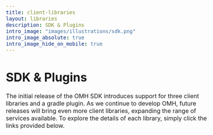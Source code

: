 ```yaml
---
title: client-libraries
layout: libraries
description: SDK & Plugins
intro_image: "images/illustrations/sdk.png"
intro_image_absolute: true
intro_image_hide_on_mobile: true
---
```


<style>
    .intro-image {
        width: 123%;
    }
    /* Add CSS for consistent font size */
    body {
        font-size: 16px;
    }
    p, ul {
        font-size: 1em;
    }
</style>

# SDK & Plugins

The initial release of the OMH SDK introduces support for three client libraries and a gradle plugin. As we continue to develop OMH, future releases will bring even more client libraries, expanding the range of services available. To explore the details of each library, simply click the links provided below.
